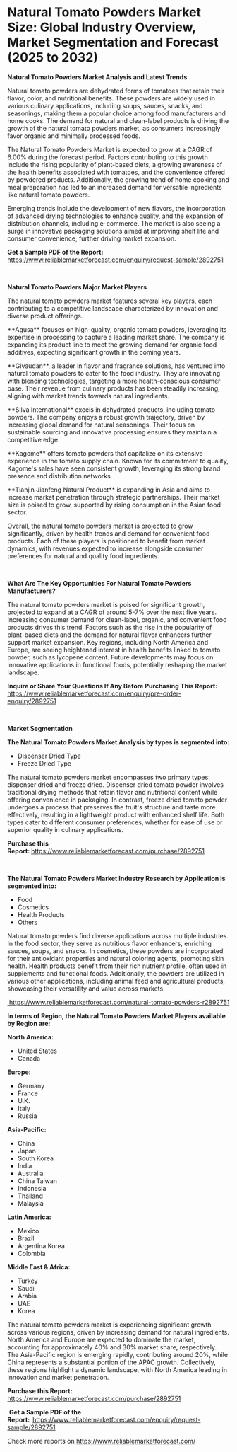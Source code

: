 <p><h1>Natural Tomato Powders Market Size: Global Industry Overview, Market Segmentation and Forecast (2025 to 2032)</h1></p><p><strong>Natural Tomato Powders Market Analysis and Latest Trends</strong></p>
<p><p>Natural tomato powders are dehydrated forms of tomatoes that retain their flavor, color, and nutritional benefits. These powders are widely used in various culinary applications, including soups, sauces, snacks, and seasonings, making them a popular choice among food manufacturers and home cooks. The demand for natural and clean-label products is driving the growth of the natural tomato powders market, as consumers increasingly favor organic and minimally processed foods.</p><p>The Natural Tomato Powders Market is expected to grow at a CAGR of 6.00% during the forecast period. Factors contributing to this growth include the rising popularity of plant-based diets, a growing awareness of the health benefits associated with tomatoes, and the convenience offered by powdered products. Additionally, the growing trend of home cooking and meal preparation has led to an increased demand for versatile ingredients like natural tomato powders. </p><p>Emerging trends include the development of new flavors, the incorporation of advanced drying technologies to enhance quality, and the expansion of distribution channels, including e-commerce. The market is also seeing a surge in innovative packaging solutions aimed at improving shelf life and consumer convenience, further driving market expansion.</p></p>
<p><strong>Get a Sample PDF of the Report:&nbsp;</strong> <a href="https://www.reliablemarketforecast.com/enquiry/request-sample/2892751?utm_campaign=2533&utm_medium=2&utm_source=Github&utm_content=ia&utm_term=15032025&utm_id=natural-tomato-powders">https://www.reliablemarketforecast.com/enquiry/request-sample/2892751</a></p>
<p>&nbsp;</p>
<p><strong>Natural Tomato Powders Major Market Players</strong></p>
<p><p>The natural tomato powders market features several key players, each contributing to a competitive landscape characterized by innovation and diverse product offerings. </p><p>**Agusa** focuses on high-quality, organic tomato powders, leveraging its expertise in processing to capture a leading market share. The company is expanding its product line to meet the growing demand for organic food additives, expecting significant growth in the coming years.</p><p>**Givaudan**, a leader in flavor and fragrance solutions, has ventured into natural tomato powders to cater to the food industry. They are innovating with blending technologies, targeting a more health-conscious consumer base. Their revenue from culinary products has been steadily increasing, aligning with market trends towards natural ingredients.</p><p>**Silva International** excels in dehydrated products, including tomato powders. The company enjoys a robust growth trajectory, driven by increasing global demand for natural seasonings. Their focus on sustainable sourcing and innovative processing ensures they maintain a competitive edge.</p><p>**Kagome** offers tomato powders that capitalize on its extensive experience in the tomato supply chain. Known for its commitment to quality, Kagome's sales have seen consistent growth, leveraging its strong brand presence and distribution networks.</p><p>**Tianjin Jianfeng Natural Product** is expanding in Asia and aims to increase market penetration through strategic partnerships. Their market size is poised to grow, supported by rising consumption in the Asian food sector.</p><p>Overall, the natural tomato powders market is projected to grow significantly, driven by health trends and demand for convenient food products. Each of these players is positioned to benefit from market dynamics, with revenues expected to increase alongside consumer preferences for natural and quality food ingredients.</p></p>
<p>&nbsp;</p>
<p><strong>What Are The Key Opportunities For Natural Tomato Powders Manufacturers?</strong></p>
<p><p>The natural tomato powders market is poised for significant growth, projected to expand at a CAGR of around 5-7% over the next five years. Increasing consumer demand for clean-label, organic, and convenient food products drives this trend. Factors such as the rise in the popularity of plant-based diets and the demand for natural flavor enhancers further support market expansion. Key regions, including North America and Europe, are seeing heightened interest in health benefits linked to tomato powder, such as lycopene content. Future developments may focus on innovative applications in functional foods, potentially reshaping the market landscape.</p></p>
<p><strong>Inquire or Share Your Questions If Any Before Purchasing This Report:</strong> <a href="https://www.reliablemarketforecast.com/enquiry/pre-order-enquiry/2892751?utm_campaign=2533&utm_medium=2&utm_source=Github&utm_content=ia&utm_term=15032025&utm_id=natural-tomato-powders">https://www.reliablemarketforecast.com/enquiry/pre-order-enquiry/2892751</a></p>
<p>&nbsp;</p>
<p><strong>Market Segmentation</strong></p>
<p><strong>The Natural Tomato Powders Market Analysis by types is segmented into:</strong></p>
<p><ul><li>Dispenser Dried Type</li><li>Freeze Dried Type</li></ul></p>
<p><p>The natural tomato powders market encompasses two primary types: dispenser dried and freeze dried. Dispenser dried tomato powder involves traditional drying methods that retain flavor and nutritional content while offering convenience in packaging. In contrast, freeze dried tomato powder undergoes a process that preserves the fruit's structure and taste more effectively, resulting in a lightweight product with enhanced shelf life. Both types cater to different consumer preferences, whether for ease of use or superior quality in culinary applications.</p></p>
<p><strong>Purchase this Report:&nbsp;</strong><a href="https://www.reliablemarketforecast.com/purchase/2892751?utm_campaign=2533&utm_medium=2&utm_source=Github&utm_content=ia&utm_term=15032025&utm_id=natural-tomato-powders">https://www.reliablemarketforecast.com/purchase/2892751</a></p>
<p>&nbsp;</p>
<p><strong>The Natural Tomato Powders Market Industry Research by Application is segmented into:</strong></p>
<p><ul><li>Food</li><li>Cosmetics</li><li>Health Products</li><li>Others</li></ul></p>
<p><p>Natural tomato powders find diverse applications across multiple industries. In the food sector, they serve as nutritious flavor enhancers, enriching sauces, soups, and snacks. In cosmetics, these powders are incorporated for their antioxidant properties and natural coloring agents, promoting skin health. Health products benefit from their rich nutrient profile, often used in supplements and functional foods. Additionally, the powders are utilized in various other applications, including animal feed and agricultural products, showcasing their versatility and value across markets.</p></p>
<p><a href="https://www.reliablemarketforecast.com/natural-tomato-powders-r2892751?utm_campaign=2533&utm_medium=2&utm_source=Github&utm_content=ia&utm_term=15032025&utm_id=natural-tomato-powders">&nbsp;https://www.reliablemarketforecast.com/natural-tomato-powders-r2892751</a></p>
<p><strong>In terms of Region, the Natural Tomato Powders Market Players available by Region are:</strong></p>
<p>
    <p> <strong> North America: </strong>
        <ul>
            <li>United States</li>
            <li>Canada</li>
        </ul>
        </p> 
    <p> <strong> Europe: </strong>
        <ul>
            <li>Germany</li>
            <li>France</li>
            <li>U.K.</li>
            <li>Italy</li>
            <li>Russia</li>
        </ul>
        </p> 
    <p> <strong> Asia-Pacific: </strong>
        <ul>
            <li>China</li>
            <li>Japan</li>
            <li>South Korea</li>
            <li>India</li>
            <li>Australia</li>
            <li>China Taiwan</li>
            <li>Indonesia</li>
            <li>Thailand</li>
            <li>Malaysia</li>
        </ul>
        </p> 
    <p> <strong> Latin America: </strong>
        <ul>
            <li>Mexico</li>
            <li>Brazil</li>
            <li>Argentina Korea</li>
            <li>Colombia</li>
        </ul>
        </p> 
    <p> <strong> Middle East & Africa: </strong>
        <ul>
            <li>Turkey</li>
            <li>Saudi</li>
            <li>Arabia</li>
            <li>UAE</li>
            <li>Korea</li>
        </ul>
    </p>
    </p>
<p><p>The natural tomato powders market is experiencing significant growth across various regions, driven by increasing demand for natural ingredients. North America and Europe are expected to dominate the market, accounting for approximately 40% and 30% market share, respectively. The Asia-Pacific region is emerging rapidly, contributing around 20%, while China represents a substantial portion of the APAC growth. Collectively, these regions highlight a dynamic landscape, with North America leading in innovation and market penetration.</p></p>
<p><strong>Purchase this Report: </strong><a href="https://www.reliablemarketforecast.com/purchase/2892751?utm_campaign=2533&utm_medium=2&utm_source=Github&utm_content=ia&utm_term=15032025&utm_id=natural-tomato-powders">https://www.reliablemarketforecast.com/purchase/2892751</a></p>
<p>&nbsp;<strong>Get a Sample PDF of the Report:&nbsp;&nbsp;</strong><a href="https://www.reliablemarketforecast.com/enquiry/request-sample/2892751?utm_campaign=2533&utm_medium=2&utm_source=Github&utm_content=ia&utm_term=15032025&utm_id=natural-tomato-powders">https://www.reliablemarketforecast.com/enquiry/request-sample/2892751</a></p>
<p><strong></strong></p>
<p>Check more reports on <a href="https://www.reliablemarketforecast.com/?utm_campaign=2533&utm_medium=2&utm_source=Github&utm_content=ia&utm_term=15032025&utm_id=natural-tomato-powders">https://www.reliablemarketforecast.com/</a></p>